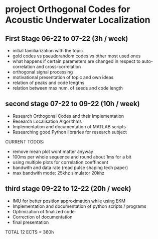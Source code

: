 # project Orthogonal Codes for Acoustic Underwater Localization

## First Stage 06-22 to 07-22 (3h / week)

* initial familiarization with the topic
* gold codes vs pseudorandom codes vs other most used ones
* what happens if certain parameters are changed in respect to auto-correlation and cross-correlation
* orthogonal signal processing
* motivational presentation of topic and own ideas
* relation of peaks and code lengths
* relation between max num. of seeds and code length

## second stage 07-22 to 09-22 (10h / week)

* Research Orthogonal Codes and their Implementation
* Research Localisation Algorithms
* Implementation and documentation of MATLAB scripts
* Researching good Python libraries for research subject

CURRENT TODOS:

* remove mean plot wont matter anyway
* 100ms per whole sequence and round about 1ms for a bit
* using multiple plots for correlation coeffincent 
* bandwith and data rate (read pulse shaping tech paper)
* max bandwith mode: 25khz simulator 20khz

## third stage 09-22 to 12-22 (20h / week)

* IMU for better position approximation while using EKM
* Implementation and documentation of python scripts / programs
* Optimization of finalized code
* Correction of documentation
* final presentation

TOTAL 12 ECTS = 360h




